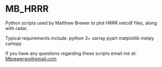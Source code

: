 # MB_HRRR
Python scripts used by Matthew Brewer to plot HRRR netcdf files, along with radar.

Typical requirements include:
python 3+
xarray
pyart
matplotlib
metpy
cartopy

If you have any questions regarding these scripts email me at: Mbrewerwx@gmail.com

